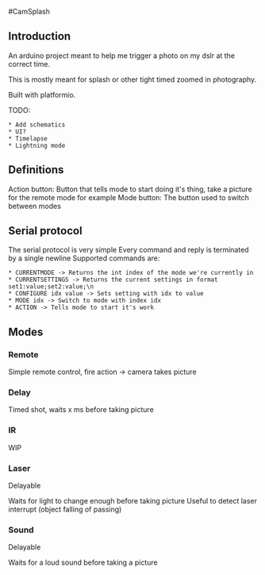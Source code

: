 #CamSplash

## Introduction

An arduino project meant to help me trigger a photo on my dslr at the correct time.

This is mostly meant for splash or other tight timed zoomed in photography.

Built with platformio.

TODO:

	* Add schematics
	* UI?
	* Timelapse
	* Lightning mode

## Definitions

Action button: Button that tells mode to start doing it's thing, take a picture for the remote mode for example
Mode button: The button used to switch between modes

## Serial protocol

The serial protocol is very simple
Every command and reply is terminated by a single newline
Supported commands are:

	* CURRENTMODE -> Returns the int index of the mode we're currently in
	* CURRENTSETTINGS -> Returns the current settings in format set1:value;set2:value;\n
	* CONFIGURE idx value -> Sets setting with idx to value
	* MODE idx -> Switch to mode with index idx
	* ACTION -> Tells mode to start it's work

## Modes

### Remote

Simple remote control, fire action -> camera takes picture

### Delay

Timed shot, waits x ms before taking picture

### IR

WIP

### Laser

Delayable

Waits for light to change enough before taking picture
Useful to detect laser interrupt (object falling of passing)

### Sound

Delayable

Waits for a loud sound before taking a picture
